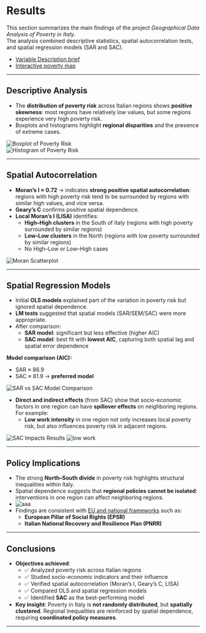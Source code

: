 # Results

This section summarizes the main findings of the project *Geographical Data Analysis of Poverty in Italy*.  
The analysis combined descriptive statistics, spatial autocorrelation tests, and spatial regression models (SAR and SAC).  
- [Variable Description brief](vardescription.md)
- [Interactive poverty map](maps/map.html)
---

## Descriptive Analysis
- The **distribution of poverty risk** across Italian regions shows **positive skewness**: most regions have relatively low values, but some regions experience very high poverty risk.  
- Boxplots and histograms highlight **regional disparities** and the presence of extreme cases.  

![Boxplot of Poverty Risk](images/boxplotpov.png)  
![Histogram of Poverty Risk](images/histpov.png)  

---

## Spatial Autocorrelation
- **Moran’s I ≈ 0.72** → indicates **strong positive spatial autocorrelation**: regions with high poverty risk tend to be surrounded by regions with similar high values, and vice versa.  
- **Geary’s C** confirms positive spatial dependence.  
- **Local Moran’s I (LISA)** identifies:
  - **High–High clusters** in the South of Italy (regions with high poverty surrounded by similar regions)  
  - **Low–Low clusters** in the North (regions with low poverty surrounded by similar regions)  
  - No High–Low or Low–High cases  

![Moran Scatterplot](maps/moranmapscatter.png)  


---

## Spatial Regression Models
- Initial **OLS models** explained part of the variation in poverty risk but ignored spatial dependence.  
- **LM tests** suggested that spatial models (SAR/SEM/SAC) were more appropriate.  
- After comparison:
  - **SAR model**: significant but less effective (higher AIC)  
  - **SAC model**: best fit with **lowest AIC**, capturing both spatial lag and spatial error dependence  

**Model comparison (AIC):**  
- SAR ≈ 86.9  
- SAC ≈ 81.9 → **preferred model**  

![SAR vs SAC Model Comparison](images/sarsacresultshd.png)  

- **Direct and indirect effects** (from SAC) show that socio-economic factors in one region can have **spillover effects** on neighboring regions. For example:
  - **Low work intensity** in one region not only increases local poverty risk, but also influences poverty risk in adjacent regions.  

![SAC Impacts Results](images/effectvar.jpg)  ![low work](images/lowworkintensity.png)

---

## Policy Implications
- The strong **North–South divide** in poverty risk highlights structural inequalities within Italy.  
- Spatial dependence suggests that **regional policies cannot be isolated**: interventions in one region can affect neighboring regions.
- ![aaa](maps/povertyriskitalymap.png)
- Findings are consistent with [EU and national frameworks](../pnrr.md) such as:
  - **European Pillar of Social Rights (EPSR)**  
  - **Italian National Recovery and Resilience Plan (PNRR)**  

---

## Conclusions
- **Objectives achieved**:
  - ✅ Analyzed poverty risk across Italian regions  
  - ✅ Studied socio-economic indicators and their influence  
  - ✅ Verified spatial autocorrelation (Moran’s I, Geary’s C, LISA)  
  - ✅ Compared OLS and spatial regression models  
  - ✅ Identified **SAC** as the best-performing model  
- **Key insight**: Poverty in Italy is **not randomly distributed**, but **spatially clustered**. Regional inequalities are reinforced by spatial dependence, requiring **coordinated policy measures**.

---

